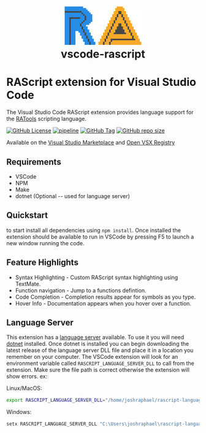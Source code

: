 # <p align="center">![ra](assets/ra_big.png "Retro Achievements VSCode")<br>vscode-rascript</p>

# RAScript extension for Visual Studio Code

The Visual Studio Code RAScript extension provides language support for the [RATools](https://github.com/Jamiras/RATools) scripting language.

[![GitHub License](https://img.shields.io/github/license/joshraphael/vscode-rascript)](https://github.com/joshraphael/vscode-rascript/blob/main/LICENSE)
[![pipeline](https://github.com/joshraphael/vscode-rascript/actions/workflows/publish.yaml/badge.svg)](https://github.com/joshraphael/vscode-rascript/actions/workflows/publish.yaml)
[![GitHub Tag](https://img.shields.io/github/v/tag/joshraphael/vscode-rascript)](https://github.com/joshraphael/vscode-rascript/tags)
[![GitHub repo size](https://img.shields.io/github/repo-size/joshraphael/vscode-rascript)](https://github.com/joshraphael/vscode-rascript/archive/main.zip)

Available on the [Visual Studio Marketplace](https://marketplace.visualstudio.com/items?itemName=joshraphael.rascript) and [Open VSX Registry](https://open-vsx.org/extension/joshraphael/rascript)

## Requirements
- VSCode
- NPM
- Make
- dotnet (Optional -- used for language server)

## Quickstart
to start install all dependencies using `npm install`. Once installed the extension should be available to run in VSCode by pressing F5 to launch a new window running the code.

## Feature Highlights
- Syntax Highlighting - Custom RAScript syntax highlighting using TextMate.
- Function navigation - Jump to a functions defintion.
- Code Completion - Completion results appear for symbols as you type.
- Hover Info - Documentation appears when you hover over a function.

## Language Server
This extension has a [language server](https://github.com/joshraphael/rascript-language-server) available. To use it you will need [dotnet](https://learn.microsoft.com/en-us/dotnet/core/install/) installed. Once dotnet is installed you can begin downloading the latest release of the language server DLL file and place it in a location you remember on your computer. The VSCode extension will look for an environment variable called `RASCRIPT_LANGUAGE_SERVER_DLL` to call from the extension. Make sure the file path is correct otherwise the extension will show errors. ex:

Linux/MacOS:
```sh
export RASCRIPT_LANGUAGE_SERVER_DLL="/home/joshraphael/rascript-language-server.dll"
```

Windows:
```powershell
setx RASCRIPT_LANGUAGE_SERVER_DLL "C:\Users\joshraphael\rascript-language-server.dll"
```